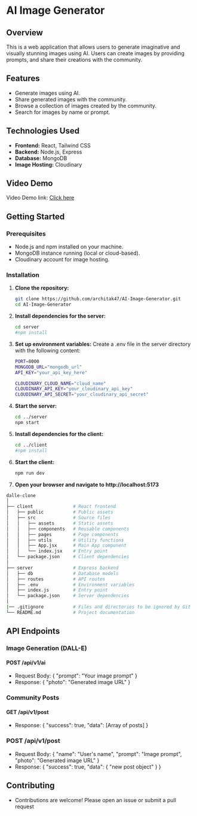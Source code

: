 # AI Image Generator

## Overview
This is a web application that allows users to generate imaginative and visually stunning images using AI. Users can create images by providing prompts, and share their creations with the community.

## Features
- Generate images using AI.
- Share generated images with the community.
- Browse a collection of images created by the community.
- Search for images by name or prompt.

## Technologies Used
- **Frontend:** React, Tailwind CSS
- **Backend:** Node.js, Express
- **Database:** MongoDB
- **Image Hosting:** Cloudinary

## Video Demo
Video Demo link: [Click here](https://www.loom.com/share/9e99689f6d2e40d382db207284781781?sid=a4562448-1f55-4093-b5df-75d0ae704852)


## Getting Started

### Prerequisites
- Node.js and npm installed on your machine.
- MongoDB instance running (local or cloud-based).
- Cloudinary account for image hosting.

### Installation

1. **Clone the repository:**
   ```sh
   git clone https://github.com/architak47/AI-Image-Generator.git
   cd AI-Image-Generator
    ```
2. **Install dependencies for the server:**
    ```sh
   cd server
   #npm install
    ```
3. **Set up environment variables:**
    Create a .env file in the server directory with the following content:
    ```sh
    PORT=8000
    MONGODB_URL="mongodb_url"
    API_KEY="your_api_key_here"

    CLOUDINARY_CLOUD_NAME="cloud_name"
    CLOUDINARY_API_KEY="your_cloudinary_api_key"
    CLOUDINARY_API_SECRET="your_cloudinary_api_secret"
    ```
4. **Start the server:**
    ```sh
    cd ../server
    npm start
    ```
5. **Install dependencies for the client:**
    ```sh
    cd ../client
    #npm install
    ```
6. **Start the client:**
    ```sh
    npm run dev
    ```
7. **Open your browser and navigate to http://localhost:5173**

```sh
dalle-clone
│
├── client               # React frontend
│   ├── public           # Public assets
│   ├── src              # Source files
│   │   ├── assets       # Static assets
│   │   ├── components   # Reusable components
│   │   ├── pages        # Page components
│   │   ├── utils        # Utility functions
│   │   ├── App.jsx      # Main App component
│   │   └── index.jsx    # Entry point
│   └── package.json     # Client dependencies
│
├── server               # Express backend
│   ├── db               # Database models
│   ├── routes           # API routes
│   ├── .env             # Environment variables
│   ├── index.js         # Entry point
│   └── package.json     # Server dependencies
│
|── .gitignore           # Files and directories to be ignored by Git
└── README.md            # Project documentation
```

## API Endpoints
### Image Generation (DALL-E)
#### POST /api/v1/ai

- Request Body: { "prompt": "Your image prompt" }
- Response: { "photo": "Generated image URL" }

### Community Posts
#### GET /api/v1/post
- Response: { "success": true, "data": [Array of posts] }

### POST /api/v1/post
- Request Body: { "name": "User's name", "prompt": "Image prompt", "photo": "Generated image URL" }
- Response: { "success": true, "data": { "new post object" } }

## Contributing
- Contributions are welcome! Please open an issue or submit a pull request

